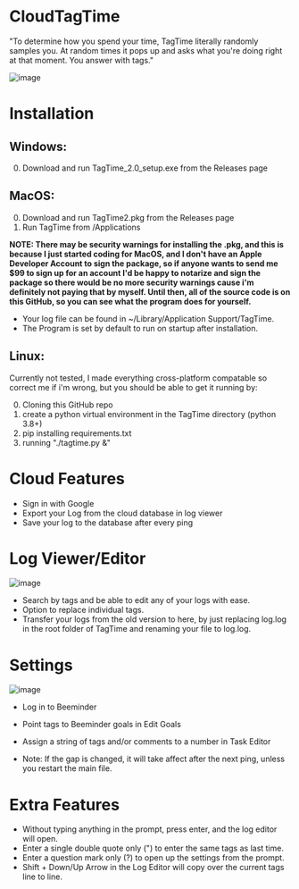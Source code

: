 # CloudTagTime
"To determine how you spend your time, TagTime literally randomly samples you. At random times it pops up and asks what you're doing right at that moment. You answer with tags."

![image](https://github.com/user-attachments/assets/b95860b8-7cf4-44ab-9dd5-1f2027ce548e)


# Installation
Windows:
--------
0. Download and run TagTime_2.0_setup.exe from the Releases page

MacOS:
--------
0. Download and run TagTime2.pkg from the Releases page
1. Run TagTime from /Applications
   
**NOTE: There may be security warnings for installing the .pkg, and this is because I just started coding for MacOS, and I don't have an Apple Developer Account to sign the package, so if anyone wants to send me $99 to sign up for an account I'd be happy to notarize and sign the package so there would be no more security warnings cause i'm definitely not paying that by myself. Until then, all of the source code is on this GitHub, so you can see what the program does for yourself.**
   - Your log file can be found in ~/Library/Application Support/TagTime.
   - The Program is set by default to run on startup after installation.

Linux:
------
Currently not tested, I made everything cross-platform compatable so correct me if i'm wrong, but you should be able to get it running by:

0. Cloning this GitHub repo
1. create a python virtual environment in the TagTime directory (python 3.8+)
2. pip installing requirements.txt
3. running "./tagtime.py &"

# Cloud Features
* Sign in with Google
* Export your Log from the cloud database in log viewer
* Save your log to the database after every ping

# Log Viewer/Editor
![image](https://github.com/user-attachments/assets/5521a844-4839-4350-8a20-828539ccb245)

* Search by tags and be able to edit any of your logs with ease.
* Option to replace individual tags.
* Transfer your logs from the old version to here, by just replacing log.log in the root folder of TagTime and renaming your file to log.log.

# Settings
![image](https://github.com/user-attachments/assets/e339e394-724a-4ee1-8074-5b60fe96ebd0)

* Log in to Beeminder
* Point tags to Beeminder goals in Edit Goals
* Assign a string of tags and/or comments to a number in Task Editor


* Note: If the gap is changed, it will take affect after the next ping, unless you restart the main file.

# Extra Features
* Without typing anything in the prompt, press enter, and the log editor will open.
* Enter a single double quote only (") to enter the same tags as last time.
* Enter a question mark only (?) to open up the settings from the prompt.
* Shift + Down/Up Arrow in the Log Editor will copy over the current tags line to line.
